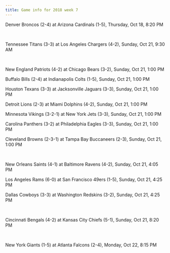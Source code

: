 ```yaml
---
title: Game info for 2018 week 7
---
```

Denver Broncos (2-4) at Arizona Cardinals (1-5), Thursday, Oct 18, 8:20 PM


<br/>

Tennessee Titans (3-3) at Los Angeles Chargers (4-2), Sunday, Oct 21, 9:30 AM


<br/>

New England Patriots (4-2) at Chicago Bears (3-2), Sunday, Oct 21, 1:00 PM

Buffalo Bills (2-4) at Indianapolis Colts (1-5), Sunday, Oct 21, 1:00 PM

Houston Texans (3-3) at Jacksonville Jaguars (3-3), Sunday, Oct 21, 1:00 PM

Detroit Lions (2-3) at Miami Dolphins (4-2), Sunday, Oct 21, 1:00 PM

Minnesota Vikings (3-2-1) at New York Jets (3-3), Sunday, Oct 21, 1:00 PM

Carolina Panthers (3-2) at Philadelphia Eagles (3-3), Sunday, Oct 21, 1:00 PM

Cleveland Browns (2-3-1) at Tampa Bay Buccaneers (2-3), Sunday, Oct 21, 1:00 PM


<br/>

New Orleans Saints (4-1) at Baltimore Ravens (4-2), Sunday, Oct 21, 4:05 PM

Los Angeles Rams (6-0) at San Francisco 49ers (1-5), Sunday, Oct 21, 4:25 PM

Dallas Cowboys (3-3) at Washington Redskins (3-2), Sunday, Oct 21, 4:25 PM


<br/>

Cincinnati Bengals (4-2) at Kansas City Chiefs (5-1), Sunday, Oct 21, 8:20 PM


<br/>

New York Giants (1-5) at Atlanta Falcons (2-4), Monday, Oct 22, 8:15 PM

